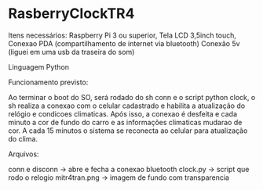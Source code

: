 # RasberryClockTR4

Itens necessários:
    Raspberry Pi 3 ou superior, 
    Tela LCD 3,5inch touch, 
    Conexao PDA (compartilhamento de internet via bluetooth)
    Conexão 5v (liguei em uma usb da traseira do som)
    
Linguagem Python

Funcionamento previsto:

Ao terminar o boot do SO, será rodado do sh conn e o script python clock, o sh realiza a conexao com o celular cadastrado e habilita a atualização do relógio e condicoes climaticas. Após isso, a conexao é desfeita e cada minuto a cor de fundo do carro e as informações climaticas mudarao de cor. A cada 15 minutos o sistema se reconecta ao celular para atualização do clima.

Arquivos:

conn e disconn -> abre e fecha a conexao bluetooth
clock.py -> script que rodo o relogio
mitr4tran.png -> imagem de fundo com transparencia
